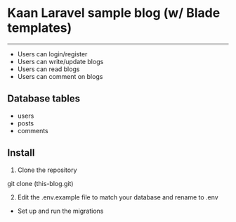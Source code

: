 # Kaan Laravel sample blog (w/ Blade templates)
------------
* Users can login/register
* Users can write/update blogs
* Users can read blogs
* Users can comment on blogs

Database tables
------------
* users
* posts
* comments

Install
------------
1.  Clone the repository

  git clone (this-blog.git)

2. Edit the .env.example file to match your database and rename to .env
  * Set up and run the migrations
